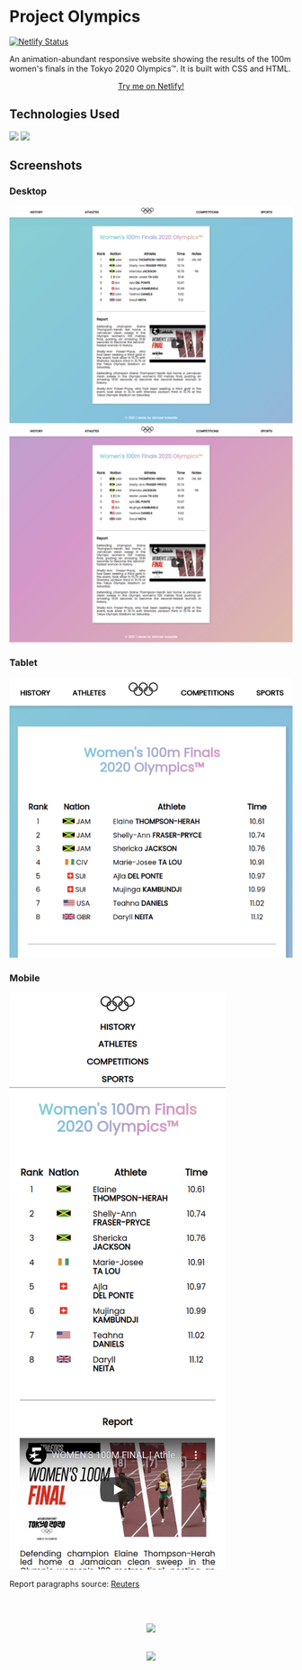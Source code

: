 # Project Olympics

[![Netlify Status](https://api.netlify.com/api/v1/badges/4a6896fa-b48c-42bf-b8dd-9ac1f97f8a9c/deploy-status)](https://app.netlify.com/sites/project-olympics/deploys)

An animation-abundant responsive website showing the results of the 100m women's finals in the Tokyo 2020 Olympics™. It is built with CSS and HTML.

<p align="center"><a target="_blank" href="https://project-olympics.netlify.app/">Try me on Netlify!</a><p>

## Technologies Used
<a href="https://en.wikipedia.org/wiki/CSS"><img src="https://github.com/michaelkolesidis/tech-icons/blob/main/icons/css3/css3-plain.svg" height="50px" /></a>
<a href="https://en.wikipedia.org/wiki/HTML5"><img src="https://github.com/michaelkolesidis/tech-icons/blob/main/icons/html5/html5-plain.svg" height="50px" /></a>

  
## Screenshots
### Desktop
<img src="https://raw.githubusercontent.com/michaelkolesidis/project-olympics/main/screenshots/desktop-01.png">
<img src="https://raw.githubusercontent.com/michaelkolesidis/project-olympics/main/screenshots/desktop-02.png">

### Tablet
<img src="https://raw.githubusercontent.com/michaelkolesidis/project-olympics/main/screenshots/tablet-01.png">

### Mobile
<img src="https://raw.githubusercontent.com/michaelkolesidis/project-olympics/main/screenshots/mobile-01.png">


Report paragraphs source: <a href="https://www.reuters.com/lifestyle/sports/athletics-thompson-herah-leads-jamaican-sweep-womens-100m-2021-07-31/">Reuters</a>

  
  

[//]: # (Free Software)
<div align="center">
  <br>
  <br>

  <a href="https://github.com/michaelkolesidis/made-with-linux" target="_blank"><img src="https://upload.wikimedia.org/wikipedia/commons/thumb/f/f9/Made_with_Linux.png/240px-Made_with_Linux.png"></a>
</div>
<br>                                                      
<div align="center">
  <a href="https://endsoftwarepatents.org/innovating-without-patents"><img style="height: 90px;" src="https://static.fsf.org/nosvn/esp/logos/innovating-without-patents.svg"></a>
</div>
